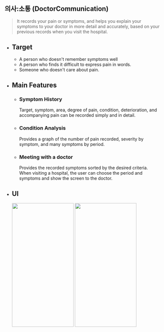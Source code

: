 ## 의사:소통 (DoctorCommunication)
> It records your pain or symptoms, and helps you explain your symptoms to your doctor in more detail and accurately, based on your previous records when you visit the hospital.

    
  
    
    
+ ## Target
  + A person who doesn't remember symptoms well    
  + A person who finds it difficult to express pain in words.   
  + Someone who doesn't care about pain.     
 
     
     
+ ## Main Features
  + ### Symptom History
    Target, symptom, area, degree of pain, condition, deterioration, and accompanying pain can be recorded simply and in detail.
  + ### Condition Analysis
    Provides a graph of the number of pain recorded, severity by symptom, and many symptoms by period.
  + ### Meeting with a doctor
    Provides the recorded symptoms sorted by the desired criteria.
    When visiting a hospital, the user can choose the period and symptoms and show the screen to the doctor.
    
    
    
    
+ ## UI    
        
    <img src="https://user-images.githubusercontent.com/67359955/127502823-468bd7a3-6c6d-4d80-835d-21ef157dba34.PNG"  width="200" height="400"/>
    <img src="https://user-images.githubusercontent.com/67359955/127502927-4745e832-2bf2-4258-bf38-486d1b60b9be.PNG"  width="200" height="400"/>
